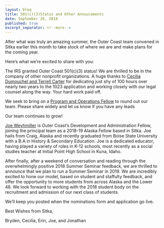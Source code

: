 ```yaml
---
layout: blog
title: 501(c)(3)Status and Other Annoucements
date: September 26, 2018
published: true
excerpt_separator: <!--more-->
---
```

After what was truly an amazing summer, the Outer Coast team convened in Sitka earlier this month to take stock of where we are and make plans for the coming year. 

<!--more-->

Here’s what we’re excited to share with you:

The IRS granted Outer Coast 501(c)(3) status! We are thrilled to be in the company of other nonprofit organizations. A huge thanks to [Cecilia Dumouchel and Terrell Carter](http://outercoast.org/team.html) for dedicating just shy of 100 hours over nearly two years to the 1023 application and working closely with our legal counsel along the way. Your hard work paid off.

We seek to bring on a [Program and Operations Fellow](https://docs.google.com/document/d/1ij0u3bLkEfIcbJjO3EPoK1PyEGbKLrPSY9mD-T1fzew/edit) to round out our team. Please share widely and let us know if you have any leads

Our team continues to grow! 

[Joe Weyhmiller](http://outercoast.org/team.html) is Outer Coast’s Development and Administration Fellow, joining the principal team as a 2018-19 Alaska Fellow based in Sitka. Joe hails from Craig, Alaska and recently graduated from Boise State University with a B.A in History & Secondary Education. Joe is a dedicated educator, having played a variety of roles in K-12 schools, most recently as a social studies teacher at Initial Point High School in Kuna, Idaho.

After finally, after a weekend of conversation and reading through the overwhelmingly positive 2018 Summer Seminar feedback, we are thrilled to announce that we plan to run a Summer Seminar in 2019. We are incredibly excited to hone our model, based on student and staffulty feedback, and offer the opportunity to more students from across Alaska and the Lower 48. We look forward to working with the 2018 student body on the recruitment and admission of our next class of students. 

We’ll keep you posted when the nominations form and application go live.

Best Wishes from Sitka,

Bryden, Cecilia, Erin, Joe, and Jonathan
